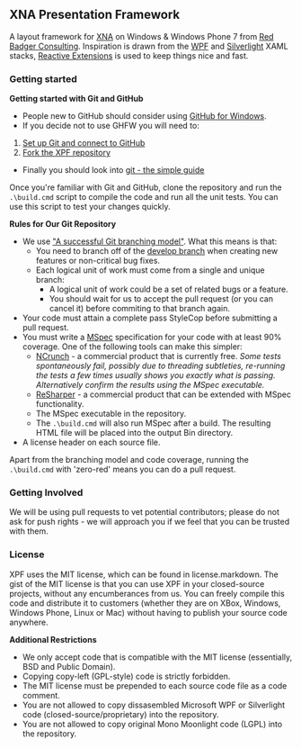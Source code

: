 ## XNA Presentation Framework

A layout framework for [XNA](http://create.msdn.com/) on Windows & Windows Phone 7 from [Red Badger Consulting](http://red-badger.com/blog/tag/xpf/). Inspiration is drawn from the [WPF](http://msdn.microsoft.com/en-us/library/ms754130.aspx) and [Silverlight](http://www.microsoft.com/silverlight/) XAML stacks, [Reactive Extensions](http://msdn.microsoft.com/en-us/data/gg577609.aspx) is used to keep things nice and fast.

### Getting started

**Getting started with Git and GitHub**

 * People new to GitHub should consider using [GitHub for Windows](http://windows.github.com/).
 * If you decide not to use GHFW you will need to:
  1. [Set up Git and connect to GitHub](http://help.github.com/win-set-up-git/)
  2. [Fork the XPF repository](http://help.github.com/fork-a-repo/)
 * Finally you should look into [git - the simple guide](http://rogerdudler.github.com/git-guide/)

Once you're familiar with Git and GitHub, clone the repository and run the ```.\build.cmd``` script to compile the code and run all the unit tests. You can use this script to test your changes quickly.

**Rules for Our Git Repository**

 * We use ["A successful Git branching model"](http://nvie.com/posts/a-successful-git-branching-model/). What this means is that:
   * You need to branch off of the [develop branch](https://github.com/redbadger/XPF/tree/develop) when creating new features or non-critical bug fixes.
   * Each logical unit of work must come from a single and unique branch:
     * A logical unit of work could be a set of related bugs or a feature.
     * You should wait for us to accept the pull request (or you can cancel it) before commiting to that branch again.
 * Your code must attain a complete pass StyleCop before submitting a pull request.
 * You must write a [MSpec](https://github.com/machine/machine.specifications) specification for your code with at least 90% coverage. One of the following tools can make this simpler:
   * [NCrunch](http://www.ncrunch.net/) - a commercial product that is currently free. *Some tests spontaneously fail, possibly due to threading subtleties, re-running the tests a few times usually shows you exactly what is passing. Alternatively confirm the results using the MSpec executable.*
   * [ReSharper](http://www.jetbrains.com/resharper/) - a commercial product that can be extended with MSpec functionality.
   * The MSpec executable in the repository.
   * The ```.\build.cmd``` will also run MSpec after a build. The resulting HTML file will be placed into the output Bin directory.
 * A license header on each source file.

Apart from the branching model and code coverage, running the ```.\build.cmd``` with 'zero-red' means you can do a pull request.

### Getting Involved

We will be using pull requests to vet potential contributors; please do not ask for push rights - we will approach you if we feel that you can be trusted with them.

### License

XPF uses the MIT license, which can be found in license.markdown. The gist of the MIT license is that you can use XPF in your closed-source projects, without any encumberances from us. You can freely compile this code and distribute it to customers (whether they are on XBox, Windows, Windows Phone, Linux or Mac) without having to publish your source code anywhere.

**Additional Restrictions**

 * We only accept code that is compatible with the MIT license (essentially, BSD and Public Domain).
 * Copying copy-left (GPL-style) code is strictly forbidden.
 * The MIT license must be prepended to each source code file as a code comment.
 * You are not allowed to copy dissasembled Microsoft WPF or Silverlight code (closed-source/proprietary) into the repository.
 * You are not allowed to copy original Mono Moonlight code (LGPL) into the repository.